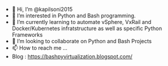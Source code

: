 - 👋 Hi, I’m @kapilsoni2015
- 👀 I’m interested in Python and Bash programming.
- 🌱 I’m currently learning to automate vSphere, VxRail and Docker/Kubernetes infratstructure as well as specific Python Frameworks
- 💞️ I’m looking to collaborate on Python and Bash Projects
- 📫 How to reach me ...
- Blog : https://bashpyvirtualization.blogspot.com/

<!---
kapilsoni2015/kapilsoni2015 is a ✨ special ✨ repository because its `README.md` (this file) appears on your GitHub profile.
You can click the Preview link to take a look at your changes.
--->
